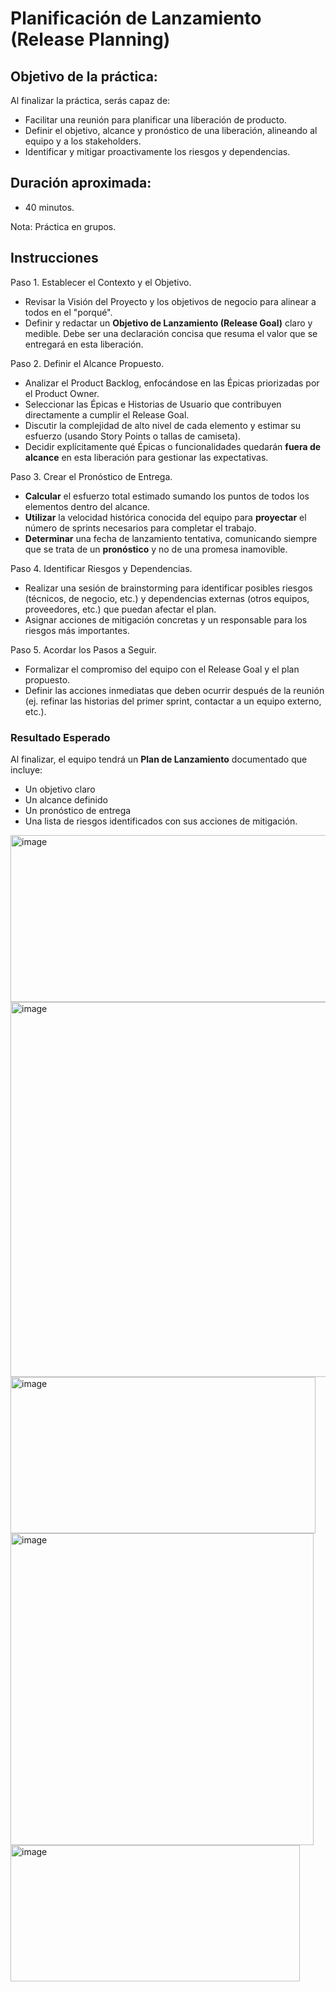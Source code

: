 # Planificación de Lanzamiento (Release Planning)

## Objetivo de la práctica:
Al finalizar la práctica, serás capaz de:
-   Facilitar una reunión para planificar una liberación de producto.
-   Definir el objetivo, alcance y pronóstico de una liberación, alineando al equipo y a los stakeholders.
-   Identificar y mitigar proactivamente los riesgos y dependencias.

## Duración aproximada:
-   40 minutos.

Nota: Práctica en grupos.
## Instrucciones
Paso 1. Establecer el Contexto y el Objetivo.
-   Revisar la Visión del Proyecto y los objetivos de negocio para alinear a todos en el "porqué".
-   Definir y redactar un **Objetivo de Lanzamiento (Release Goal)** claro y medible. Debe ser una declaración concisa que resuma el valor que se entregará en esta liberación.

Paso 2. Definir el Alcance Propuesto.
-   Analizar el Product Backlog, enfocándose en las Épicas priorizadas por el Product Owner.
-   Seleccionar las Épicas e Historias de Usuario que contribuyen directamente a cumplir el Release Goal.
-   Discutir la complejidad de alto nivel de cada elemento y estimar su esfuerzo (usando Story Points o tallas de camiseta).
-   Decidir explícitamente qué Épicas o funcionalidades quedarán **fuera de alcance** en esta liberación para gestionar las expectativas.

Paso 3. Crear el Pronóstico de Entrega.
-   **Calcular** el esfuerzo total estimado sumando los puntos de todos los elementos dentro del alcance.
-   **Utilizar** la velocidad histórica conocida del equipo para **proyectar** el número de sprints necesarios para completar el trabajo.
-   **Determinar** una fecha de lanzamiento tentativa, comunicando siempre que se trata de un **pronóstico** y no de una promesa inamovible.

Paso 4. Identificar Riesgos y Dependencias.
-   Realizar una sesión de brainstorming para identificar posibles riesgos (técnicos, de negocio, etc.) y dependencias externas (otros equipos, proveedores, etc.) que puedan afectar el plan.
-   Asignar acciones de mitigación concretas y un responsable para los riesgos más importantes.

Paso 5. Acordar los Pasos a Seguir.
-   Formalizar el compromiso del equipo con el Release Goal y el plan propuesto.
-   Definir las acciones inmediatas que deben ocurrir después de la reunión (ej. refinar las historias del primer sprint, contactar a un equipo externo, etc.).

### Resultado Esperado
Al finalizar, el equipo tendrá un **Plan de Lanzamiento** documentado que incluye:
- Un objetivo claro
- Un alcance definido
- Un pronóstico de entrega
- Una lista de riesgos identificados con sus acciones de mitigación.

<img width="520" height="267" alt="image" src="https://github.com/user-attachments/assets/c1af0d82-30fd-4278-8e8b-5302f2065e6e" />

<img width="508" height="600" alt="image" src="https://github.com/user-attachments/assets/25bff66e-d4a0-440b-a7e6-4501c38dd2de" />

<img width="488" height="250" alt="image" src="https://github.com/user-attachments/assets/17b93e92-7720-42dd-abb9-429c61424ec4" />

<img width="485" height="499" alt="image" src="https://github.com/user-attachments/assets/f9004c08-86dc-4405-ba24-eb8095fb4540" />

<img width="463" height="218" alt="image" src="https://github.com/user-attachments/assets/523542c5-163e-4f8f-94f1-ce7a9b368ca8" />
